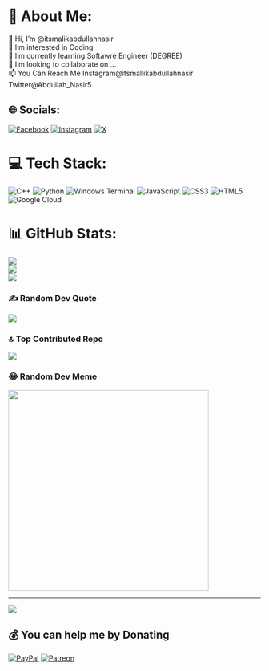 # 💫 About Me:
👋 Hi, I’m @itsmalikabdullahnasir<br>👀 I’m interested in Coding<br>🌱 I’m currently learning Softawre Engineer (DEGREE)<br>💞️ I’m looking to collaborate on ...<br>📫 You Can Reach Me Instagram@itsmallikabdullahnasir<br>       Twitter@Abdullah_Nasir5


## 🌐 Socials:
[![Facebook](https://img.shields.io/badge/Facebook-%231877F2.svg?logo=Facebook&logoColor=white)](https://facebook.com/AbdullahNasir4) [![Instagram](https://img.shields.io/badge/Instagram-%23E4405F.svg?logo=Instagram&logoColor=white)](https://instagram.com/itsmalikabdullahnasir) [![X](https://img.shields.io/badge/X-black.svg?logo=X&logoColor=white)](https://x.com/Abdullah_Nasir5) 

# 💻 Tech Stack:
![C++](https://img.shields.io/badge/c++-%2300599C.svg?style=for-the-badge&logo=c%2B%2B&logoColor=white) ![Python](https://img.shields.io/badge/python-3670A0?style=for-the-badge&logo=python&logoColor=ffdd54) ![Windows Terminal](https://img.shields.io/badge/Windows%20Terminal-%234D4D4D.svg?style=for-the-badge&logo=windows-terminal&logoColor=white) ![JavaScript](https://img.shields.io/badge/javascript-%23323330.svg?style=for-the-badge&logo=javascript&logoColor=%23F7DF1E) ![CSS3](https://img.shields.io/badge/css3-%231572B6.svg?style=for-the-badge&logo=css3&logoColor=white) ![HTML5](https://img.shields.io/badge/html5-%23E34F26.svg?style=for-the-badge&logo=html5&logoColor=white) ![Google Cloud](https://img.shields.io/badge/GoogleCloud-%234285F4.svg?style=for-the-badge&logo=google-cloud&logoColor=white)
# 📊 GitHub Stats:
![](https://github-readme-stats.vercel.app/api?username=itsmalikabdullahnasir&theme=radical&hide_border=false&include_all_commits=true&count_private=true)<br/>
![](https://github-readme-streak-stats.herokuapp.com/?user=itsmalikabdullahnasir&theme=radical&hide_border=false)<br/>
![](https://github-readme-stats.vercel.app/api/top-langs/?username=itsmalikabdullahnasir&theme=radical&hide_border=false&include_all_commits=true&count_private=true&layout=compact)

### ✍️ Random Dev Quote
![](https://quotes-github-readme.vercel.app/api?type=horizontal&theme=radical)

### 🔝 Top Contributed Repo
![](https://github-contributor-stats.vercel.app/api?username=itsmalikabdullahnasir&limit=5&theme=dark&combine_all_yearly_contributions=true)

### 😂 Random Dev Meme
<img src='https://randommeme-five.vercel.app/' style="height: 400px;"/>

---
[![](https://visitcount.itsvg.in/api?id=itsmalikabdullahnasir&icon=0&color=0)](https://visitcount.itsvg.in)

  ## 💰 You can help me by Donating
  [![PayPal](https://img.shields.io/badge/PayPal-00457C?style=for-the-badge&logo=paypal&logoColor=white)](https://paypal.me/itsmalikabdullahnasir) [![Patreon](https://img.shields.io/badge/Patreon-F96854?style=for-the-badge&logo=patreon&logoColor=white)](https://patreon.com/malikabdullahnasir5@gmail.com) 

  
<!-- Proudly created with GPRM ( https://gprm.itsvg.in ) -->
